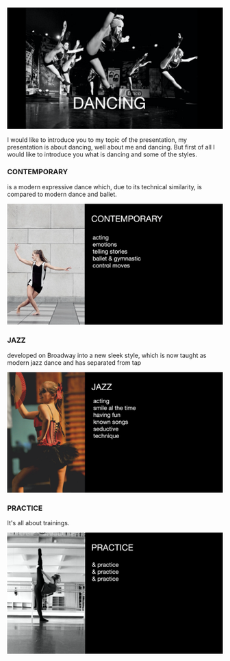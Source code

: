 
  ![Introducing](img/first_pic_pr.png)
  
  I would like to introduce you to my topic of the presentation, my presentation is about dancing, well about me and dancing. 
But first of all I would like to introduce you what is dancing and some of the styles.

### CONTEMPORARY

is a modern expressive dance which, due to its technical similarity, is compared to modern dance and ballet.

![Contemporary](img/contemporary.png)

### JAZZ

developed on Broadway into a new sleek style, which is now taught as modern jazz dance and has separated from tap

![Jazz](img/jazz_dance.png)

### PRACTICE

It's all about trainings.

![Practice](img/practice.png)

